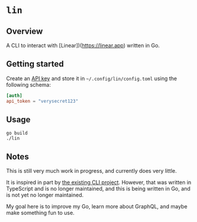 # `lin`

## Overview

A CLI to interact with [Linear])(https://linear.app) written in Go.

## Getting started

Create an [API key](https://developers.linear.app/docs/graphql/working-with-the-graphql-api#personal-api-keys) and store it in `~/.config/lin/config.toml` using the following schema:

```toml
[auth]
api_token = "verysecret123"
```

## Usage

```shell
go build
./lin
```

## Notes

This is still very much work in progress, and currently does very little.

It is inspired in part by [the existing CLI project](https://github.com/evangodon/linear-cli). However, that was written in TypeScript and is no longer maintained, and this is being written in Go, and is not yet no longer maintained.

My goal here is to improve my Go, learn more about GraphQL, and maybe make something fun to use.


